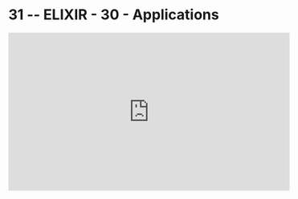 # 31 -- ELIXIR - 30 - Applications

<iframe 
        width="560" 
        height="315" 
        src="https://www.youtube.com/embed/G0GJabRXIMM" 
        title="YouTube video player" 
        frameborder="0" 
        allow="accelerometer; autoplay; clipboard-write; encrypted-media; gyroscope; picture-in-picture" 
        allowfullscreen
        >
</iframe>

